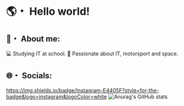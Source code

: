 # 🌎・ Hello world!
## 🧑・ About me:
💻 Studying IT at school.
🚀 Passionate about IT, motorsport and space.
## 🌐・ Socials:
<a href="www.instagram.com/marco._.colli">https://img.shields.io/badge/Instagram-E4405F?style=for-the-badge&logo=instagram&logoColor=white</a>
![Anurag's GitHub stats](https://github-readme-stats.vercel.app/api?username=MaarcooC&show_icons=true&theme=radical)
